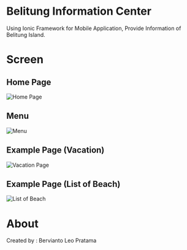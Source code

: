 # Belitung Information Center

Using Ionic Framework for Mobile Application, Provide Information of Belitung Island.

# Screen

## Home Page

![Home Page](screenshot/home.png)

## Menu

![Menu](screenshot/home2.png)

## Example Page (Vacation)

![Vacation Page](screenshot/vacation.png)

## Example Page (List of Beach)

![List of Beach](screenshot/beach.png)

# About

Created by : Bervianto Leo Pratama
